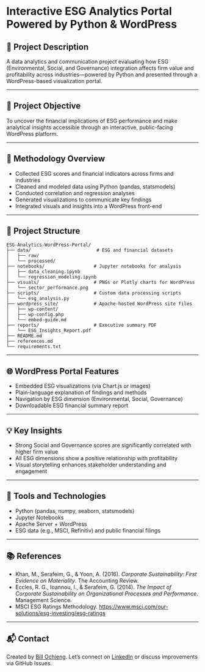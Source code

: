 # Interactive ESG Analytics Portal Powered by Python & WordPress

## 📘 Project Description
A data analytics and communication project evaluating how ESG (Environmental, Social, and Governance) integration affects firm value and profitability across industries—powered by Python and presented through a WordPress-based visualization portal.

---

## 🎯 Project Objective
To uncover the financial implications of ESG performance and make analytical insights accessible through an interactive, public-facing WordPress platform.

---

## 🧪 Methodology Overview
- Collected ESG scores and financial indicators across firms and industries
- Cleaned and modeled data using Python (pandas, statsmodels)
- Conducted correlation and regression analyses
- Generated visualizations to communicate key findings
- Integrated visuals and insights into a WordPress front-end

---

## 📂 Project Structure
```
ESG-Analytics-WordPress-Portal/
├── data/                        # ESG and financial datasets
│   ├── raw/
│   └── processed/
├── notebooks/                  # Jupyter notebooks for analysis
│   ├── data_cleaning.ipynb
│   └── regression_modeling.ipynb
├── visuals/                    # PNGs or Plotly charts for WordPress
│   └── sector_performance.png
├── scripts/                    # Custom data processing scripts
│   └── esg_analysis.py
├── wordpress_site/             # Apache-hosted WordPress site files
│   ├── wp-content/
│   ├── wp-config.php
│   └── embed-guide.md
├── reports/                    # Executive summary PDF
│   └── ESG_Insights_Report.pdf
├── README.md
├── references.md
└── requirements.txt
```

---

## 🌐 WordPress Portal Features
- Embedded ESG visualizations (via Chart.js or images)
- Plain-language explanation of findings and methods
- Navigation by ESG dimension (Environmental, Social, Governance)
- Downloadable ESG financial summary report

---

## 💡 Key Insights
- Strong Social and Governance scores are significantly correlated with higher firm value
- All ESG dimensions show a positive relationship with profitability
- Visual storytelling enhances stakeholder understanding and engagement

---

## 🧠 Tools and Technologies
- Python (pandas, numpy, seaborn, statsmodels)
- Jupyter Notebooks
- Apache Server + WordPress
- ESG data (e.g., MSCI, Refinitiv) and public financial filings

---

## 📚 References
- Khan, M., Serafeim, G., & Yoon, A. (2016). *Corporate Sustainability: First Evidence on Materiality*. The Accounting Review.
- Eccles, R. G., Ioannou, I., & Serafeim, G. (2014). *The Impact of Corporate Sustainability on Organizational Processes and Performance*. Management Science.
- MSCI ESG Ratings Methodology. https://www.msci.com/our-solutions/esg-investing/esg-ratings

---

## 📬 Contact
Created by [Bill Ochieng](https://github.com/BillOchieng). Let’s connect on [LinkedIn](https://linkedin.com/in/) or discuss improvements via GitHub Issues.
